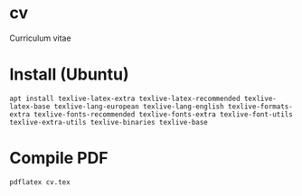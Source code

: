 # cv
Curriculum vitae

# Install (Ubuntu)
```
apt install texlive-latex-extra texlive-latex-recommended texlive-latex-base texlive-lang-european texlive-lang-english texlive-formats-extra texlive-fonts-recommended texlive-fonts-extra texlive-font-utils texlive-extra-utils texlive-binaries texlive-base
```

# Compile PDF
```
pdflatex cv.tex
```
